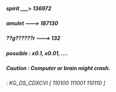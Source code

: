 ##### spirit ___> 136972 #####
##### amulet ---> 187130 #####
##### ??g??????r ---> 132 #####
##### possible : x0.1, x0.01, .... #####
##### Caution : Computer or brain might crash. #####
###### _: KG_DS_CDXCVI [ 110100 111001 110110 ]_ ######

